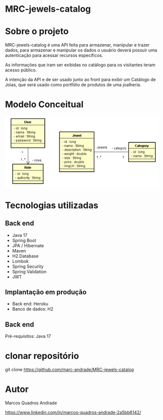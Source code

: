 # MRC-jewels-catalog

# Sobre o projeto

MRC-jewels-catalog é uma API feita para armazenar, manipular e trazer dados, para armazenar e manipular os dados o usuário deverá possuir uma autenticação
para acessar recursos específicos.

As informações que iram ser exibidas no catálogo para os visitantes teram acesso público.

A intenção da API e de ser usado junto ao front para exibir um Catálogo de Joias, que será usado como portfólio de produtos de uma joalheria.

# Modelo Conceitual
![Modelo Conceitual](https://github.com/marc-andrade/MRC-jewels-catalog/blob/main/UML%20doc%20and%20IMG/uml-diagram.png)

# Tecnologias utilizadas
## Back end
- Java 17
- Spring Boot
- JPA / Hibernate
- Maven
- H2.Database
- Lombok
- Spring Security
- Spring Validation
- JWT
## Implantação em produção
- Back end: Heroku
- Banco de dados: H2

## Back end
Pré-requisitos: Java 17

# clonar repositório
git clone https://github.com/marc-andrade/MRC-jewels-catalog

# Autor

Marcos Quadros Andrade

https://www.linkedin.com/in/marcos-quadros-andrade-2a5bb6142/


